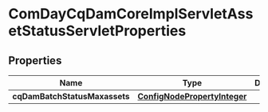 
# ComDayCqDamCoreImplServletAssetStatusServletProperties

## Properties
Name | Type | Description | Notes
------------ | ------------- | ------------- | -------------
**cqDamBatchStatusMaxassets** | [**ConfigNodePropertyInteger**](ConfigNodePropertyInteger.md) |  |  [optional]



